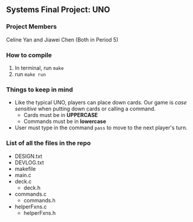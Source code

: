 ## Systems Final Project: UNO

### Project Members

Celine Yan and Jiawei Chen (Both in Period 5)



### How to compile

1. In terminal, run `make`
2. run `make run` 



### Things to keep in mind

- Like the typical UNO, players can place down cards. Our game is *case sensitive* when putting down cards or calling a command.
  - Cards must be in **UPPERCASE**
  - Commands must be in **lowercase**
- User must type in the command `pass` to move to the next player's turn.
  ​

### List of all the files in the repo

- DESIGN.txt
- DEVLOG.txt
- makefile
- main.c
- deck.c
  - deck.h
- commands.c
  - commands.h
- helperFxns.c
  - helperFxns.h
